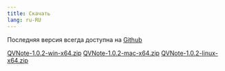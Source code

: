 ```yaml
---
title: Скачать
lang: ru-RU
---
```


Последняя версия всегда доступна на [Github](https://github.com/NightMan-1/QVNote/releases/latest)  

<a class="btn btn-primary btn-sm mr-2" href="https://github.com/NightMan-1/QVNote/releases/download/1.0.2/qvnote-1.0.2-win-x64.zip" target="_blank"><i class="fab fa-windows mr-1"></i> QVNote-1.0.2-win-x64.zip</a>
<a class="btn btn-primary btn-sm mr-2" href="https://github.com/NightMan-1/QVNote/releases/download/1.0.2/qvnote-1.0.2-win-x64.zip" target="_blank"><i class="fab fa-apple mr-1"></i> QVNote-1.0.2-mac-x64.zip</a>
<a class="btn btn-primary btn-sm" href="https://github.com/NightMan-1/QVNote/releases/download/1.0.2/QVNote-1.0.2-linux-x64.zip" target="_blank"><i class="fab fa-linux mr-1"></i> QVNote-1.0.2-linux-x64.zip</a>
